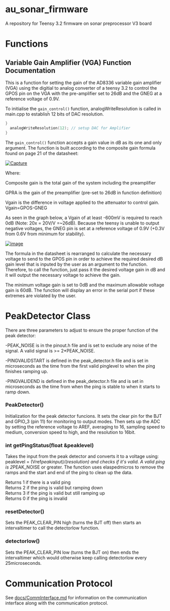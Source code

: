 # au_sonar_firmware
A repository for Teensy 3.2 firmware on sonar preprocessor V3 board

# Functions

## Variable Gain Amplifier (VGA) Function Documentation 

This is a function for setting the gain of the AD8336 variable gain amplifier (VGA)
using the digitial to analog converter of a teensy 3.2 to control 
the GPOS pin on the VGA with the pre-amplifier set to 26dB and the GNEG
at a reference voltage of 0.9V.

To initialise the  ```gain_control()``` function, analogWriteResolution is called in main.cpp to establish 12 bits of DAC resolution. 

```c++
}
  analogWriteResolution(12); // setup DAC for Amplifier
}
```

The ```gain_control()``` function accepts a gain value in dB as its one and only argument. The function is
built according to the composite gain formula found on page 21 of the datasheet: 

<a href="https://ibb.co/iQ3eLd"><img src="https://image.ibb.co/nPEVRJ/Capture.png" alt="Capture" border="0"></a>

Where:

Composite gain is the total gain of the system including the preamplifier

GPRA is the gain of the preamplifier (pre-set to 26dB in function definition)

Vgain is the difference in voltage applied to the attenuator to control gain. Vgain=GPOS-GNEG

As seen in the graph below, a Vgain of at least -600mV is required to reach 0dB (Note: 20x = 20V/V =~26dB). Because the teensy 
is unable to output negative voltages, the GNEG pin is set at a reference voltage of 0.9V (+0.3V from 
0.6V from minimum for stability). 

<a href="https://ibb.co/iexrWJ"><img src="https://image.ibb.co/eBcrWJ/image.png" alt="image" border="0"></a>

The formula in the datasheet is rearranged to calculate the necessary voltage to send to the GPOS pin
in order to achieve the required desired dB gain level that is inputed by the user as an argument to the
function. Therefore, to call the function, just pass it the desired voltage gain in dB and it will output the necessary 
voltage to achieve the gain. 

The minimum voltage gain is set to 0dB and the maximum allowable voltage gain is 60dB. The function will display an error in the serial port if these extremes are violated by the user. 

# PeakDetector Class
There are three parameters to adjust to ensure the proper function of the peak detector:

-PEAK_NOISE is in the pinout.h file and is set to exclude any noise of the signal. A valid signal is >= 2*PEAK_NOISE.

-PINGVALIDSTART is defined in the peak_detector.h file and is set in microseconds as the time from the first valid pinglevel to when the ping finishes ramping up.

-PINGVALIDEND is defined in the peak_detector.h file and is set in microseconds as the time from when the ping is stable to when it starts to ramp down.

### PeakDetector()

Initialization for the peak detector funcions. It sets the clear pin for the BJT and GPIO_3 (pin 11) for monitoring to output modes. Then sets up the ADC by setting the reference voltage to AREF, averaging to 16, sampling speed to medium, conversion speed to high, and the resolution to 16bit.

### int getPingStatus(float &peaklevel)

Takes the input from the peak detector and converts it to a voltage using: peaklevel = (Vref*peakinput)/(resolution) and checks if it's valid. A valid ping is 2*PEAK_NOISE or greater. 
The function uses elaspedmicros to remove the ramps and the start and end of the ping to clean up the data.

Returns 1 if there is a valid ping                                                       
Returns 2 if the ping is valid but ramping down                                          
Returns 3 if the ping is valid but still ramping up                                     
Returns 0 if the ping is invalid

### resetDetector()

Sets the PEAK_CLEAR_PIN high (turns the BJT off) then starts an intervaltimer to call the detectorlow function.

### detectorlow()

Sets the PEAK_CLEAR_PIN low (turns the BJT on) then ends the intervaltimer which would otherwise keep calling detectorlow every 25microseconds.

# Communication Protocol

See [docs/CommInterface.md](docs/CommInterface.md) for information on the communication interface along with the communication protocol. 
	
  

